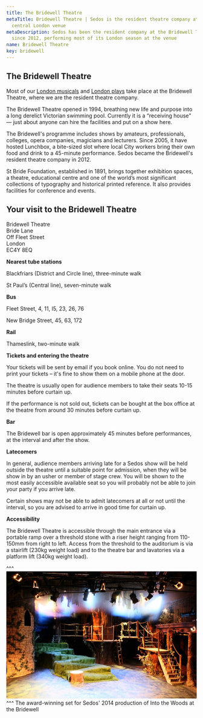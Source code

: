 ```yaml
---
title: The Bridewell Theatre
metaTitle: Bridewell Theatre | Sedos is the resident theatre company at this
  central London venue
metaDescription: Sedos has been the resident company at the Bridewell Theatre
  since 2012, performing most of its London season at the venue
name: Bridewell Theatre
key: bridewell
---
```

## The Bridewell Theatre

Most of our [London musicals](https://sedos.co.uk/whats-on) and [London plays](https://sedos.co.uk/whats-on) take place at the Bridewell Theatre, where we are the resident theatre company.

The Bridewell Theatre opened in 1994, breathing new life and purpose into a long derelict Victorian swimming pool. Currently it is a “receiving house” — just about anyone can hire the facilities and put on a show here.

The Bridewell's programme includes shows by amateurs, professionals, colleges, opera companies, magicians and lecturers. Since 2005, it have hosted Lunchbox, a bite-sized slot where local City workers bring their own food and drink to a 45-minute performance. Sedos became the Bridewell's resident theatre company in 2012.

St Bride Foundation, established in 1891, brings together exhibition spaces, a theatre, educational centre and one of the world’s most significant collections of typography and historical printed reference. It also provides facilities for conference and events.

## Your visit to the Bridewell Theatre

Bridewell Theatre\
Bride Lane\
Off Fleet Street\
London\
EC4Y 8EQ

**Nearest tube stations**

Blackfriars (District and Circle line), three-minute walk

St Paul’s (Central line), seven-minute walk

**Bus**

Fleet Street, 4, 11, I5, 23, 26, 76

New Bridge Street, 45, 63, 172

**Rail**

Thameslink, two-minute walk

**Tickets and entering the theatre**

Your tickets will be sent by email if you book online. You do not need to print your tickets – it's fine to show them on a mobile phone at the door. 

The theatre is usually open for audience members to take their seats 10-15 minutes before curtain up. 

If the performance is not sold out, tickets can be bought at the box office at the theatre from around 30 minutes before curtain up. 

**Bar**

The Bridewell bar is open approximately 45 minutes before performances, at the interval and after the show.

**Latecomers**

In general, audience members arriving late for a Sedos show will be held outside the theatre until a suitable point for admission, when they will be show in by an usher or member of stage crew. You will be shown to the most easily accessible available seat so you will probably not be able to join your party if you arrive late.

Certain shows may not be able to admit latecomers at all or not until the interval, so you are advised to arrive in good time for curtain up.

**Accessibility**

The Bridewell Theatre is accessible through the main entrance via a portable ramp over a threshold stone with a riser height ranging from 110-150mm from right to left. Access from the threshold to the auditorium is via a stairlift (230kg weight load) and to the theatre bar and lavatories via a platform lift (340kg weight load).

^^^ ![Bridewell Theatre: set for Sedos' 2014 production of Into the Woods](/assets/14516771093_8396f98cf1_c.jpg)
^^^ The award-winning set for Sedos' 2014 production of Into the Woods at the Bridewell